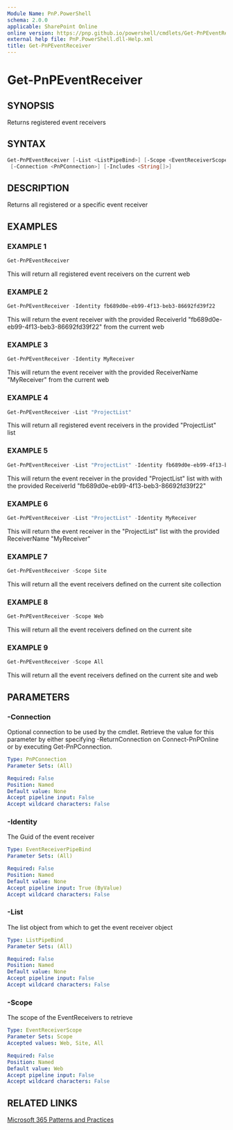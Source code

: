 ```yaml
---
Module Name: PnP.PowerShell
schema: 2.0.0
applicable: SharePoint Online
online version: https://pnp.github.io/powershell/cmdlets/Get-PnPEventReceiver.html
external help file: PnP.PowerShell.dll-Help.xml
title: Get-PnPEventReceiver
---
```

  
# Get-PnPEventReceiver

## SYNOPSIS
Returns registered event receivers

## SYNTAX

```powershell
Get-PnPEventReceiver [-List <ListPipeBind>] [-Scope <EventReceiverScope>] [-Identity <EventReceiverPipeBind>] 
 [-Connection <PnPConnection>] [-Includes <String[]>] 
```

## DESCRIPTION
Returns all registered or a specific event receiver

## EXAMPLES

### EXAMPLE 1
```powershell
Get-PnPEventReceiver
```

This will return all registered event receivers on the current web

### EXAMPLE 2
```powershell
Get-PnPEventReceiver -Identity fb689d0e-eb99-4f13-beb3-86692fd39f22
```

This will return the event receiver with the provided ReceiverId "fb689d0e-eb99-4f13-beb3-86692fd39f22" from the current web

### EXAMPLE 3
```powershell
Get-PnPEventReceiver -Identity MyReceiver
```

This will return the event receiver with the provided ReceiverName "MyReceiver" from the current web

### EXAMPLE 4
```powershell
Get-PnPEventReceiver -List "ProjectList"
```

This will return all registered event receivers in the provided "ProjectList" list

### EXAMPLE 5
```powershell
Get-PnPEventReceiver -List "ProjectList" -Identity fb689d0e-eb99-4f13-beb3-86692fd39f22
```

This will return the event receiver in the provided "ProjectList" list with with the provided ReceiverId "fb689d0e-eb99-4f13-beb3-86692fd39f22"

### EXAMPLE 6
```powershell
Get-PnPEventReceiver -List "ProjectList" -Identity MyReceiver
```

This will return the event receiver in the "ProjectList" list with the provided ReceiverName "MyReceiver"

### EXAMPLE 7
```powershell
Get-PnPEventReceiver -Scope Site
```

This will return all the event receivers defined on the current site collection

### EXAMPLE 8
```powershell
Get-PnPEventReceiver -Scope Web
```

This will return all the event receivers defined on the current site

### EXAMPLE 9
```powershell
Get-PnPEventReceiver -Scope All
```

This will return all the event receivers defined on the current site and web

## PARAMETERS

### -Connection
Optional connection to be used by the cmdlet. Retrieve the value for this parameter by either specifying -ReturnConnection on Connect-PnPOnline or by executing Get-PnPConnection.

```yaml
Type: PnPConnection
Parameter Sets: (All)

Required: False
Position: Named
Default value: None
Accept pipeline input: False
Accept wildcard characters: False
```

### -Identity
The Guid of the event receiver

```yaml
Type: EventReceiverPipeBind
Parameter Sets: (All)

Required: False
Position: Named
Default value: None
Accept pipeline input: True (ByValue)
Accept wildcard characters: False
```

### -List
The list object from which to get the event receiver object

```yaml
Type: ListPipeBind
Parameter Sets: (All)

Required: False
Position: Named
Default value: None
Accept pipeline input: False
Accept wildcard characters: False
```

### -Scope
The scope of the EventReceivers to retrieve

```yaml
Type: EventReceiverScope
Parameter Sets: Scope
Accepted values: Web, Site, All

Required: False
Position: Named
Default value: Web
Accept pipeline input: False
Accept wildcard characters: False
```

## RELATED LINKS

[Microsoft 365 Patterns and Practices](https://aka.ms/m365pnp)
